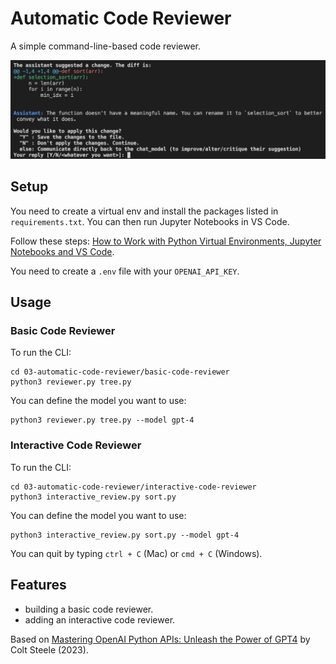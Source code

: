 # Automatic Code Reviewer

A simple command-line-based code reviewer.

<p align="center">
    <img src="screenshot.png">
</p>

## Setup

You need to create a virtual env and install the packages listed in `requirements.txt`. You can then run Jupyter Notebooks in VS Code.

Follow these steps: [How to Work with Python Virtual Environments, Jupyter Notebooks and VS Code](https://python.plainenglish.io/how-to-work-with-python-virtual-environments-jupyter-notebooks-and-vs-code-536fac3d93a1).

You need to create a `.env` file with your `OPENAI_API_KEY`.

## Usage

### Basic Code Reviewer

To run the CLI:

```
cd 03-automatic-code-reviewer/basic-code-reviewer
python3 reviewer.py tree.py
```

You can define the model you want to use:

```
python3 reviewer.py tree.py --model gpt-4
```

### Interactive Code Reviewer

To run the CLI:

```
cd 03-automatic-code-reviewer/interactive-code-reviewer
python3 interactive_review.py sort.py
```

You can define the model you want to use:

```
python3 interactive_review.py sort.py --model gpt-4
```

You can quit by typing `ctrl + C` (Mac) or `cmd + C` (Windows).

## Features

- building a basic code reviewer.
- adding an interactive code reviewer.

Based on [Mastering OpenAI Python APIs: Unleash the Power of GPT4](https://www.udemy.com/course/mastering-openai/) by Colt Steele (2023).
